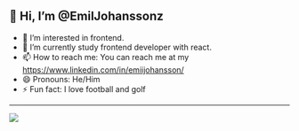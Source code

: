 ## 👋 Hi, I’m @EmilJohanssonz

- 👀 I’m interested in frontend.
- 🌱 I’m currently study frontend developer with react.
- 📫 How to reach me: You can reach me at my https://www.linkedin.com/in/emiijohansson/
- 😄 Pronouns: He/Him
- ⚡ Fun fact: I love football and golf
---
![](https://github-readme-stats.vercel.app/api?username=EmilJohanssonz&theme=dark&hide_border=false&include_all_commits=false&count_private=false)<br/>
